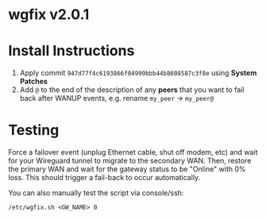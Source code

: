 # wgfix v2.0.1

# Install Instructions

1. Apply commit `947d77f4c6193866f04999bbb44b8608587c3f8e` using **System Patches**
2. Add `@` to the end of the description of any **peers** that you want to fail back after WANUP events, e.g. rename `my_peer` → `my_peer@`

# Testing

Force a failover event (unplug Ethernet cable, shut off modem, etc) and wait for your Wireguard tunnel to migrate to the secondary WAN. Then, restore the primary WAN and wait for the gateway status to be "Online" with 0% loss. This should trigger a fail-back to occur automatically.

You can also manually test the script via console/ssh:

```shell
/etc/wgfix.sh <GW_NAME> 0
```

